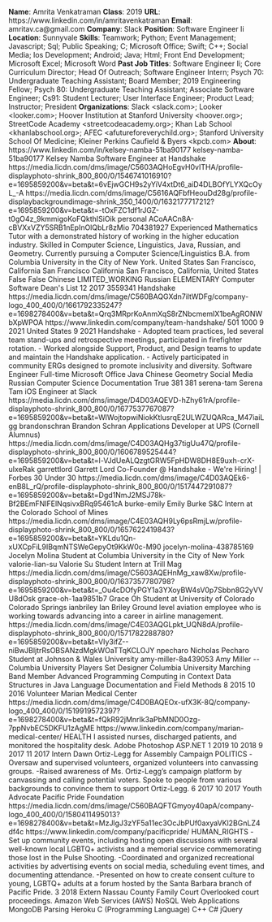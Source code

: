 **Name**: Amrita Venkatraman
**Class**: 2019
**URL**: https://www\.linkedin\.com/in/amritavenkatraman
**Email**: amritav\.ca@gmail\.com
**Company**: Slack
**Position**: Software Engineer Ii
**Location**: Sunnyvale
**Skills**: Teamwork; Python; Event Management; Javascript; Sql; Public Speaking; C; Microsoft Office; Swift; C\+\+; Social Media; Ios Development; Android; Java; Html; Front End Development; Microsoft Excel; Microsoft Word
**Past Job Titles**: Software Engineer Ii; Core Curriculum Director; Head Of Outreach; Software Engineer Intern; Psych 70: Undergraduate Teaching Assistant; Board Member; 2019 Engineering Fellow; Psych 80: Undergraduate Teaching Assistant; Associate Software Engineer; Cs91: Student Lecturer; User Interface Engineer; Product Lead; Instructor; President
**Organizations**: Slack <slack\.com>; Looker <looker\.com>; Hoover Institution at Stanford University <hoover\.org>; StreetCode Academy <streetcodeacademy\.org>; Khan Lab School <khanlabschool\.org>; AFEC <afutureforeverychild\.org>; Stanford University School Of Medicine; Kleiner Perkins Caufield & Byers <kpcb\.com>
**About**: https://www\.linkedin\.com/in/kelsey\-namba\-51ba90177 kelsey\-namba\-51ba90177 Kelsey Namba Software Engineer at Handshake https://media\.licdn\.com/dms/image/C5603AQHoEgvH0vITHA/profile\-displayphoto\-shrink\_800\_800/0/1546741016910?e=1695859200&v=beta&t=6vEjwGCH9s2yYiV4xtDt6\_aiD4DLBOfYLYXQcOyL\_\-A https://media\.licdn\.com/dms/image/C5616AQFbfHeouDd28g/profile\-displaybackgroundimage\-shrink\_350\_1400/0/1632177717212?e=1695859200&v=beta&t=\-tOxFZC1df1rJGZ\-t0gO4z\_9kmmigoKoFQkthISiOik personal ACoAACn8A\-cBVXxVZY5SRB1nEpInOlQbLr8zMio 704381927 Experienced Mathematics Tutor with a demonstrated history of working in the higher education industry\. Skilled in Computer Science, Linguistics, Java, Russian, and Geometry\. Currently pursuing a Computer Science/Linguistics B\.A\. from Columbia University in the City of New York\.  United States San Francisco, California San Francisco California San Francisco, California, United States False False Chinese LIMITED\_WORKING Russian ELEMENTARY Computer Software Dean's List 12 2017 3559341 Handshake https://media\.licdn\.com/dms/image/C560BAQGXdn7iltWDFg/company\-logo\_400\_400/0/1661792335247?e=1698278400&v=beta&t=Qrq3MRprKoAnmXqS8rZNbcmemIX1beAgRONWbXpWPOA https://www\.linkedin\.com/company/team\-handshake/ 501 1000 9 2021 United States 9 2021 Handshake \- Adopted team practices, led several team stand\-ups and retrospective meetings, participated in firefighter rotation\. \- Worked alongside Support, Product, and Design teams to update and maintain the Handshake application\. \- Actively participated in community ERGs designed to promote inclusivity and diversity\. Software Engineer Full\-time Microsoft Office Java Chinese Geometry Social Media Russian Computer Science Documentation True 381 381 serena\-tam Serena Tam iOS Engineer at Slack https://media\.licdn\.com/dms/image/D4D03AQEVD\-hZhy61rA/profile\-displayphoto\-shrink\_800\_800/0/1677537767087?e=1695859200&v=beta&t=WlWojtopwiNiokKtlusrqE2ULWZUQARca\_M47iaiLgg brandonschran Brandon Schran Applications Developer at UPS \(Cornell Alumnus\) https://media\.licdn\.com/dms/image/C4D03AQHg37tigUu47Q/profile\-displayphoto\-shrink\_800\_800/0/1606789525444?e=1695859200&v=beta&t=l\-VJdUeALQzgtGRW5FpHDW8DH8E9uxh\-crX\-uIxeRak garrettlord Garrett Lord Co\-Founder @ Handshake \- We're Hiring\! | Forbes 30 Under 30 https://media\.licdn\.com/dms/image/C4D03AQEk6\-enB8L\_rQ/profile\-displayphoto\-shrink\_800\_800/0/1517447291087?e=1695859200&v=beta&t=Dgd1NmJ2MSJ78k\-Bf2BEmFNIFElNqsivxBRq95461cA burke\-emily Emily Burke S&C Intern at the Colorado School of Mines https://media\.licdn\.com/dms/image/C4E03AQH9Ly6psRmjLw/profile\-displayphoto\-shrink\_800\_800/0/1657622419843?e=1695859200&v=beta&t=YKLdu1Qn\-xUXCpFiL9IBqmNTSWeGepyOt9KkW0c\-M90 jocelyn\-molina\-438785169 Jocelyn Molina Student at Columbia University in the City of New York valorie\-lian\-su Valorie Su Student Intern at Trill Mag https://media\.licdn\.com/dms/image/C5603AQEHnMg\_xaw8Xw/profile\-displayphoto\-shrink\_800\_800/0/1637357780798?e=1695859200&v=beta&t=\_Ou4cDOfyPGY1a3YXoyBW4sV0p7Sbbn8G2yVVU8dOsk grace\-oh\-1aa9851b7 Grace Oh Student at University of Colorado Colorado Springs ianbriley Ian Briley Ground level aviation employee who is working towards advancing into a career in airline management\. https://media\.licdn\.com/dms/image/C4E03AQGLpkt\_UQN8dA/profile\-displayphoto\-shrink\_800\_800/0/1571782288780?e=1695859200&v=beta&t=VIy3ifZ\-\-niBwJBljtrRsOBSANzdMgkWOaTTqKCLOJY npecharo Nicholas Pecharo Student at Johnson & Wales University amy\-miller\-8a439053 Amy Miller \-\- Columbia University Players Set Designer Columbia University Marching Band Member Advanced Programming Computing in Context Data Structures in Java Language Documentation and Field Methods 8 2015 10 2016 Volunteer Marian Medical Center https://media\.licdn\.com/dms/image/C4D0BAQEOx\-ufX3K\-8Q/company\-logo\_400\_400/0/1519919572397?e=1698278400&v=beta&t=fQkR92jMnrIk3aPbMND0Ozg\-7ppNvbEC5DKFU1zAgME https://www\.linkedin\.com/company/marian\-medical\-center/ HEALTH I assisted nurses, discharged patients, and monitored the hospitality desk\. Adobe Photoshop ASP\.NET 1 2019 10 2018 9 2017 11 2017 Intern Dawn Ortiz\-Legg for Assembly Campaign POLITICS \-Oversaw and supervised volunteers, organized volunteers into canvassing groups\. \-Raised awareness of Ms\. Ortiz\-Legg’s campaign platform by canvassing and calling potential voters\. Spoke to people from various backgrounds to convince them to support Ortiz\-Legg\.  6 2017 10 2017 Youth Advocate Pacific Pride Foundation https://media\.licdn\.com/dms/image/C560BAQFTGmyoy40apA/company\-logo\_400\_400/0/1580411495013?e=1698278400&v=beta&t=MzJlgJ3zYF5a11ec3OcJbPUf0axyaVKl2BGnLZ4df4c https://www\.linkedin\.com/company/pacificpride/ HUMAN\_RIGHTS \-Set up community events, including hosting open discussions with several well\-known local LGBTQ\+ activists and a memorial service commemorating those lost in the Pulse Shooting\. \-Coordinated and organized recreational activities by advertising events on social media, scheduling event times, and documenting attendance\. \-Presented on how to create consent culture to young, LGBTQ\+ adults at a forum hosted by the Santa Barbara branch of Pacific Pride\.  3 2018 Extern Nassau County Family Court Overlooked court proceedings\. Amazon Web Services \(AWS\) NoSQL Web Applications MongoDB Parsing Heroku C \(Programming Language\) C\+\+ C\# jQuery

